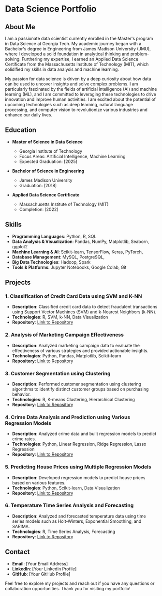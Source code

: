 # Data Science Portfolio

## About Me
I am a passionate data scientist currently enrolled in the Master's program in Data Science at Georgia Tech. My academic journey began with a Bachelor's degree in Engineering from James Madison University (JMU), where I developed a solid foundation in analytical thinking and problem-solving. Furthering my expertise, I earned an Applied Data Science Certificate from the Massachusetts Institute of Technology (MIT), which solidified my skills in data analysis and machine learning.

My passion for data science is driven by a deep curiosity about how data can be used to uncover insights and solve complex problems. I am particularly fascinated by the fields of artificial intelligence (AI) and machine learning (ML), and I am committed to leveraging these technologies to drive innovation and improve human activities. I am excited about the potential of upcoming technologies such as deep learning, natural language processing, and computer vision to revolutionize various industries and enhance our daily lives.

## Education
- **Master of Science in Data Science**
  - Georgia Institute of Technology
  - Focus Areas: Artificial Intelligence, Machine Learning
  - Expected Graduation: [2025]

- **Bachelor of Science in Engineering**
  - James Madison University
  - Graduation: [2018]

- **Applied Data Science Certificate**
  - Massachusetts Institute of Technology (MIT)
  - Completion: [2022]

## Skills
- **Programming Languages**: Python, R, SQL
- **Data Analysis & Visualization**: Pandas, NumPy, Matplotlib, Seaborn, ggplot2
- **Machine Learning & AI**: Scikit-learn, TensorFlow, Keras, PyTorch,
- **Database Management**: MySQL, PostgreSQL,
- **Big Data Technologies**: Hadoop, Spark
- **Tools & Platforms**: Jupyter Notebooks, Google Colab, Git

## Projects

### 1. Classification of Credit Card Data using SVM and K-NN
- **Description**: Classified credit card data to detect fraudulent transactions using Support Vector Machines (SVM) and k-Nearest Neighbors (k-NN).
- **Technologies**: R, SVM, k-NN, Data Visualization
- **Repository**: [Link to Repository](#)

### 2. Analysis of Marketing Campaign Effectiveness
- **Description**: Analyzed marketing campaign data to evaluate the effectiveness of various strategies and provided actionable insights.
- **Technologies**: Python, Pandas, Matplotlib, Scikit-learn
- **Repository**: [Link to Repository](#)

### 3. Customer Segmentation using Clustering
- **Description**: Performed customer segmentation using clustering algorithms to identify distinct customer groups based on purchasing behavior.
- **Technologies**: R, K-means Clustering, Hierarchical Clustering
- **Repository**: [Link to Repository](#)

### 4. Crime Data Analysis and Prediction using Various Regression Models
- **Description**: Analyzed crime data and built regression models to predict crime rates.
- **Technologies**: Python, Linear Regression, Ridge Regression, Lasso Regression
- **Repository**: [Link to Repository](#)

### 5. Predicting House Prices using Multiple Regression Models
- **Description**: Developed regression models to predict house prices based on various features.
- **Technologies**: Python, Scikit-learn, Data Visualization
- **Repository**: [Link to Repository](#)

### 6. Temperature Time Series Analysis and Forecasting
- **Description**: Analyzed and forecasted temperature data using time series models such as Holt-Winters, Exponential Smoothing, and SARIMA.
- **Technologies**: R, Time Series Analysis, Forecasting
- **Repository**: [Link to Repository](#)



## Contact
- **Email**: [Your Email Address]
- **LinkedIn**: [Your LinkedIn Profile]
- **GitHub**: [Your GitHub Profile]

Feel free to explore my projects and reach out if you have any questions or collaboration opportunities. Thank you for visiting my portfolio!

